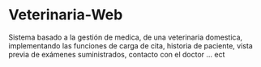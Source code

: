 # Veterinaria-Web
Sistema basado a la gestión de medica, de una veterinaria domestica, implementando las funciones de carga de cita, historia de paciente, vista previa de exámenes suministrados, contacto con el doctor ... ect 

